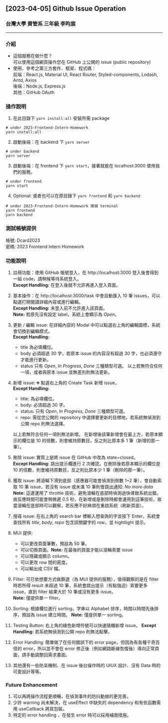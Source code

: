## [2023-04-05] Github Issue Operation

### 台灣大學 資管系 三年級 李昀宸

---

### 介紹

- 這個服務在做什麼？ <br>
  可以使用這個網頁操作您在 GitHub 上公開的 issue (public repository)
- 使用、參考之第三方套件、框架、程式碼：<br>
  前端：React.js, Material UI, React Router, Styled-components, Lodash, Antd, Axios <br>
  後端：Node.js, Express.js <br>
  其他：GitHub OAuth

### 操作說明

1. 在此目錄下 `yarn install:all` 安裝所需 package<br>

```
# under 2023-Frontend-Intern-Homework
yarn install:all
```

2. 啟動後端：在 backend 下 `yarn server`<br>

```
# under backend
yarn server
```

3. 啟動後端：在 frontend 下 `yarn start`，接著就能在 localhost:3000 使用我們的服務。

```
# under frontend
yarn start
```

4. Optional: 或者也可以在原目錄下 `yarn frontend` 和 `yarn backend`

```
# under 2023-Frontend-Intern-Homework 兩個 terminal
yarn frontend
yarn backend
```

### 測試帳號提供

帳號: Dcard2023<br>
密碼: 2023 Frontend Intern Homework

### 功能說明

1. 註冊功能：使用 GitHub 帳號登入，在 http://localhost:3000 登入後會得到一組 code，請稍候等待系統登入。<br>
   **Except Handling:** 在登入後就不允許再進入登入頁面。
2. 基本操作：在 http://localhost:3000/task 中會自動匯入 10 筆 issues，可以點選打開閱讀詳細內容或進行編輯。<br>
   **Except Handling:** 未登入前不允許進入該頁面。<br>
   **Note:** 若原先沒有設定 label，系統上會顯示為 _Open_。
3. 更新 / 編輯 issue: 在詳細內容的 Modal 中可以點選右上角的編輯圖標，系統會切換到編輯模式。<br>
   **Except Handling:**
   - title 為必填欄位。
   - body 必須超過 30 字，若原本 issue 的內容沒有超過 30 字，也必須遵守才能進行更新。
   - status 只有 _Open_, _In Progress_, _Done_ 三種類型可選。
     以上若無符合任何一項，或者與原本 issue 並無差別則無法更新。
4. 新增 issue: :heavy_plus_sign: 點選右上角的 Create Task 新增 issue，<br>
   **Except Handling:**

   - title: 為必填欄位。
   - body: 必須超過 30 字。
   - status: 只有 _Open_, _In Progress_, _Done_ 三種類型可選。
   - repo: 需從您公開的 repository 中選擇要更新的目標地，若系統無偵測到公開 repo 則無法選擇。<br>

   以上若無符合任何一項則無法新增。
   在新增後該筆新增會在最上方，若原本顯示的欄位是 10 的倍數，則會維持原數目，反之則比原本多 1 筆（新增的那一筆）。

5. 刪除 issue: 實質上是將 issue 在 GitHub 中改為 state=closed。<br>
   **Except Handling:** 跳出提示欄進行 2 次確認。在刪除後若原本顯示的欄位是 10 的倍數，則會維持原數目，反之則比原本少 1 筆（刪除的那一筆）。
6. 獲取 issue: 將滾輪下滑到底部（感應器可能會偵測到倒數 1~2 筆），會自動索取 10 筆 issue，若沒有 issue 或未滿 10 筆則會跳出通知: _No more data_<br>
   **Note:** 這邊運用了 throttle 技術，避免滾輪在底部時偵測過快導致系統出錯，故反應時間可能會稍微遲 0.5 秒，在新增或是刪除時都會運用到這筆技術，故當滾輪在底部時可以觀察，若反應不好麻煩在重啟系統（刷新頁面）。

7. 搜尋 issue: 在右上角的 search bar 裡輸入想查詢的字並按下 Enter，系統會查找所有 _title_, _body_, _repo_ 包含該關鍵字的 row，並 hightlight 提示。

8. MUI 提供:

   - 可以更改頁面筆數，預設為 50 筆。
   - 可以切換頁面。**Note:** 在最後的頁面才能以滾輪索要 issue
   - 可以隱藏或顯示 column。
   - 可以更改 row 間的密度。
   - 可以輸出成 CSV 檔。

9. Filter: 可已依想要方式做篩選（為 MUI 提供的服務），值得觀察的是在 filter 時若所得 result 未超過 10 筆，系統會跳出提示（有點強迫）索要更多 issue，直到 filter 結果大於 10 筆或沒有更多 issue。<br>
   **Note:** 僅提供單一 filter。
10. Sorting: 根據欄位進行 sorting，字串以 Alphabet 排序，時間以時間先後排序，預設為 issue 建立時間。
    **Note:** 僅提供單一 sorting。
11. Testing Button: 右上角的綠色新增符號可以快速隨機新增 issue。
    **Except Handling:** 若系統無偵測到公開 repo 則無法點擊。
12. Error Handling: 簡單做了在任何錯誤下的 error page，但因為有各種千奇百怪的 error，所以並不會在 error 修正後（例如網路斷線恢復後）導向正常頁面，請手動調整回需求畫面。

13. 其他還有一些防呆機制、在 issue 後台操作時的 UIUX 設計、沒有 Data 時的可愛設計等等。

### Future Enhancement

1. 可以再將操作流程更順暢，在偵測事件的防抖動做的更完善。
2. 少許 warning 尚未解決，在 useEffect 中缺失的 dependency 和有些函數需用 useCallback 將其包裝。
3. 特定的 error handling ，在發生 error 時可以採用補救措施。
